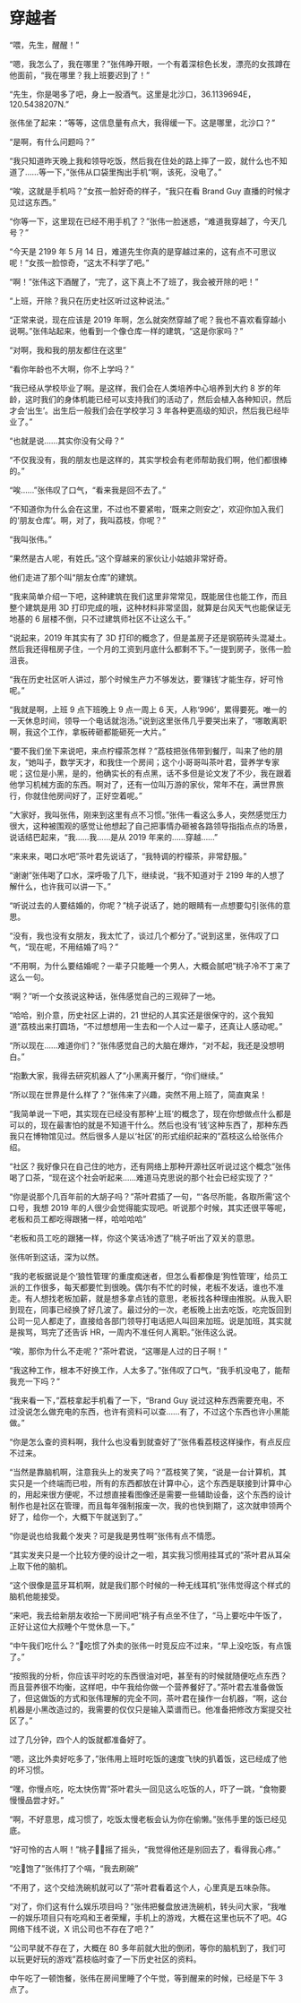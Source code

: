 # 穿越者

“喂，先生，醒醒！”

“嗯，我怎么了，我在哪里？”张伟睁开眼，一个有着深棕色长发，漂亮的女孩蹲在他面前，“我在哪里？我上班要迟到了！”

“先生，你是喝多了吧，身上一股酒气。这里是北沙口，36.1139694E，120.5438207N.”

张伟坐了起来：“等等，这信息量有点大，我得缓一下。这是哪里，北沙口？”

“是啊，有什么问题吗？”

“我只知道昨天晚上我和领导吃饭，然后我在住处的路上摔了一跤，就什么也不知道了……等一下，”张伟从口袋里掏出手机“啊，该死，没电了。”

“唉，这就是手机吗？”女孩一脸好奇的样子，“我只在看 Brand Guy 直播的时候才见过这东西。”

“你等一下，这里现在已经不用手机了？”张伟一脸迷惑，“难道我穿越了，今天几号？”

“今天是 2199 年 5 月 14 日，难道先生你真的是穿越过来的，这有点不可思议呢！”女孩一脸惊奇，“这太不科学了吧。”

“啊！”张伟这下酒醒了，“完了，这下真上不了班了，我会被开除的吧！”

“上班，开除？我只在历史社区听过这种说法。”

“正常来说，现在应该是 2019 年啊，怎么就突然穿越了呢？我也不喜欢看穿越小说啊。”张伟站起来，他看到一个像仓库一样的建筑，“这是你家吗？”

“对啊，我和我的朋友都住在这里”

“看你年龄也不大啊，你不上学吗？”

“我已经从学校毕业了啊。是这样，我们会在人类培养中心培养到大约 8 岁的年龄，这时我们的身体机能已经可以支持我们的活动了，然后会植入各种知识，然后才会‘出生’。出生后一般我们会在学校学习 3 年各种更高级的知识，然后我已经毕业了。”

“也就是说……其实你没有父母？”

“不仅我没有，我的朋友也是这样的，其实学校会有老师帮助我们啊，他们都很棒的。”

“唉……”张伟叹了口气，“看来我是回不去了。”

“不知道你为什么会在这里，不过也不要紧啦，‘既来之则安之’，欢迎你加入我们的‘朋友仓库’。啊，对了，我叫荔枝，你呢？”

“我叫张伟。”

“果然是古人呢，有姓氏。”这个穿越来的家伙让小姑娘非常好奇。

他们走进了那个叫“朋友仓库”的建筑。

“我来简单介绍一下吧，这种建筑在我们这里非常常见，既能居住也能工作，而且整个建筑是用 3D 打印完成的哦，这种材料非常坚固，就算是台风天气也能保证无地基的 6 层楼不倒，只不过建筑师社区不让这么干。”

“说起来，2019 年其实有了 3D 打印的概念了，但是盖房子还是钢筋砖头混凝土。然后我还得租房子住，一个月的工资到月底什么都剩不下。”一提到房子，张伟一脸沮丧。

“我在历史社区听人讲过，那个时候生产力不够发达，要‘赚钱’才能生存，好可怜呢。”

“我就是啊，上班 9 点下班晚上 9 点一周上 6 天，人称‘996’，累得要死。唯一的一天休息时间，领导一个电话就泡汤。”说到这里张伟几乎要哭出来了，“哪敢离职啊，我这个工作，拿板砖砸都能砸死一大片。”

“要不我们坐下来说吧，来点柠檬茶怎样？”荔枝把张伟带到餐厅，叫来了他的朋友，“她叫子，数学天才，和我住一个房间；这个小哥哥叫茶叶君，营养学专家呢；这位是小黑，是的，他确实长的有点黑，话不多但是论文发了不少，我在跟着他学习机械方面的东西。啊对了，还有一位叫万游的家伙，常年不在，满世界旅行，你就住他房间好了，正好空着呢。”

“大家好，我叫张伟，刚来到这里有点不习惯。”张伟一看这么多人，突然感觉压力很大，这种被围观的感觉让他想起了自己把事情办砸被各路领导指指点点的场景，说话结巴起来，“我……我……是从 2019 年来的……穿越……”

“来来来，喝口水吧”茶叶君先说话了，“我特调的柠檬茶，非常舒服。”

“谢谢”张伟喝了口水，深呼吸了几下，继续说，“我不知道对于 2199 年的人想了解什么，也许我可以讲一下。”

“听说过去的人要结婚的，你呢？”桃子说话了，她的眼睛有一点想要勾引张伟的意思。

“没有，我也没有女朋友，我太忙了，谈过几个都分了。”说到这里，张伟叹了口气，“现在呢，不用结婚了吗？”

“不用啊，为什么要结婚呢？一辈子只能睡一个男人，大概会腻吧”桃子冷不丁来了这么一句。

“啊？”听一个女孩说这种话，张伟感觉自己的三观碎了一地。

“哈哈，别介意，历史社区上讲的，21 世纪的人其实还是很保守的，这个我知道”荔枝出来打圆场，“不过想想用一生去和一个人过一辈子，还真让人感动呢。”

“所以现在……难道你们？”张伟感觉自己的大脑在爆炸，“对不起，我还是没想明白。”

“抱歉大家，我得去研究机器人了”小黑离开餐厅，“你们继续。”

“所以现在世界是什么样了？”张伟来了兴趣，突然不用上班了，简直爽呆！

“我简单说一下吧，其实现在已经没有那种‘上班’的概念了，现在你想做点什么都是可以的，现在最害怕的就是不知道干什么。然后也没有‘钱’这种东西了，那种东西我只在博物馆见过。然后很多人是以‘社区’的形式组织起来的”荔枝这么给张伟介绍。

“社区？我好像只在自己住的地方，还有网络上那种开源社区听说过这个概念”张伟喝了口茶，“现在这个社会听起来……难道马克思说的那个社会已经实现了？”

“你是说那个几百年前的大胡子吗？”茶叶君插了一句，“‘各尽所能，各取所需’这个口号，我想 2019 年的人很少会觉得能实现吧。听说那个时候，其实还很平等呢，老板和员工都吃得跟猪一样，哈哈哈哈”

“老板和员工吃的跟猪一样，你这个笑话冷透了”桃子听出了双关的意思。

张伟听到这话，深为以然。

“我的老板据说是个‘狼性管理’的重度痴迷者，但怎么看都像是‘狗性管理’，给员工派的工作很多，每天都要忙到很晚。偶尔有不忙的时候，老板不发话，谁也不准走。有人想找老板加薪，就是想多拿点钱的意思，老板找各种理由推脱。从我入职到现在，同事已经换了好几波了。最过分的一次，老板晚上出去吃饭，吃完饭回到公司一见人都走了，直接给各部门领导打电话把人叫回来加班。说是加班，其实就是挨骂，骂完了还告诉 HR，一周内不准任何人离职。”张伟这么说。

“唉，那你为什么不走呢？”茶叶君说，“这哪是人过的日子啊！”

“我这种工作，根本不好换工作，人太多了。”张伟叹了口气，“我手机没电了，能帮我充一下吗？”

“我来看一下，”荔枝拿起手机看了一下，“Brand Guy 说过这种东西需要充电，不过没说怎么做充电的东西，也许有资料可以查……有了，不过这个东西也许小黑能做。”

“你是怎么查的资料啊，我什么也没看到就查好了”张伟看荔枝这样操作，有点反应不过来。

“当然是靠脑机啊，注意我头上的发夹了吗？”荔枝笑了笑，“说是一台计算机，其实只是一个终端而已啦，所有的东西都放在计算中心，这个东西是联接到计算中心的，用起来很方便呢，不过想直接看图像还是需要一些辅助设备，这个东西的设计制作也是社区在管理，而且每年强制报废一次，我的也快到期了，这次就申领两个好了，给你一个，大概下午就送到了。”

“你是说也给我戴个发夹？可是我是男性啊”张伟有点不情愿。

“其实发夹只是一个比较方便的设计之一啦，其实我习惯用挂耳式的”茶叶君从耳朵上取下他的脑机。

“这个很像是蓝牙耳机啊，就是我们那个时候的一种无线耳机”张伟觉得这个样式的脑机他能接受。

“来吧，我去给新朋友收拾一下房间吧”桃子有点坐不住了，“马上要吃中午饭了，正好让这位大叔睡个午觉休息一下。”

“中午我们吃什么？”吃惯了外卖的张伟一时竞反应不过来，“早上没吃饭，有点饿了。”

“按照我的分析，你应该平时吃的东西很油对吧，甚至有的时候就随便吃点东西？而且营养很不均衡，这样吧，中午我给你做一个营养餐好了。”茶叶君去准备做饭了，但这做饭的方式和张伟理解的完全不同，茶叶君在操作一台机器，“啊，这台机器是小黑改造过的，我需要的仅仅只是输入菜谱而已。他准备把修改方案提交社区了。”

过了几分钟，四个人的饭就都准备好了。

“嗯，这比外卖好吃多了，”张伟用上班时吃饭的速度飞快的扒着饭，这已经成了他的坏习惯。

“嘿，你慢点吃，吃太快伤胃”茶叶君头一回见这么吃饭的人，吓了一跳，“食物要慢慢品尝才好。”

“啊，不好意思，成习惯了，吃饭太慢老板会认为你在偷懒。”张伟手里的饭已经见底。

“好可怜的古人啊！”桃子摇了摇头，“我觉得他还是别回去了，看得我心疼。”

“吃饱了”张伟打了个嗝，“我去刷碗”

“不用了，这个交给洗碗机就可以了”茶叶君看着这个人，心里真是五味杂陈。

“对了，你们这有什么娱乐项目吗？”张伟把餐盘放进洗碗机，转头问大家，“我唯一的娱乐项目只有吃鸡和王者荣耀，手机上的游戏，大概在这里也玩不了吧。4G 网络下线不说，X 讯公司也不存在了吧？”

“公司早就不存在了，大概在 80 多年前就大批的倒闭，等你的脑机到了，我们可以玩更好玩的游戏”荔枝临时查了一下历史社区的资料。

中午吃了一顿饱餐，张伟在房间里睡了个午觉，等到醒来的时候，已经是下午 3 点了。
